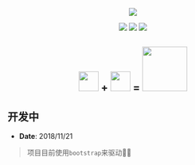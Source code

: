 <p align="center">
  <img src="https://i.loli.net/2018/12/23/5c1f8b85337ab.png">
</p>


<p align="center">
<img src="https://img.shields.io/badge/Bilibili-Kozo4-blue.svg">
<img src="https://img.shields.io/badge/NeteaseCloudMusic-Kozo4-yellow.svg">
<img src="https://img.shields.io/badge/release-v0.0.1-brightgreen.svg">
</p>

<h2 align="center">
<img src='https://i.loli.net/2018/09/17/5b9f1b8aabc06.jpg' width="40px"> <strong>+ </strong>
<img src='https://i.loli.net/2018/09/17/5b9f1cc5e025a.png' width="40px">
 <strong>=</strong>
<img src='https://i.loli.net/2018/09/17/5b9f1d9da7d66.png' width="90px">
</h2>

<!-- <h4 align="center"> "我得到神奇宝贝了" </h4> -->

<!-- ![](https://i.loli.net/2018/09/25/5ba99fc30ef8e.png)

<p align="center">
  <img src="https://i.loli.net/2018/09/25/5ba99ffcc1bb5.jpeg" width="40%">
  <img src="https://i.loli.net/2018/09/25/5ba9a01ae2488.jpeg" width="40%">
</p> -->

## 开发中
- **Date**: 2018/11/21
> 项目目前使用`bootstrap`来驱动👩‍🦳
